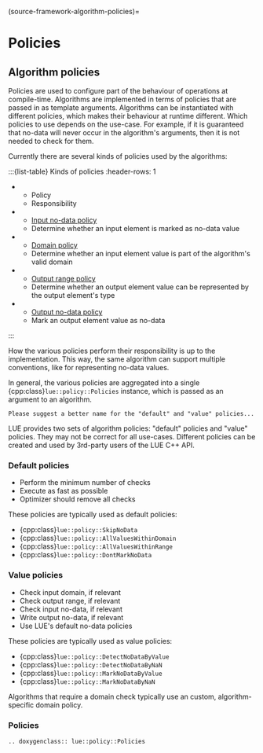 (source-framework-algorithm-policies)=

# Policies


## Algorithm policies

Policies are used to configure part of the behaviour of operations at compile-time. Algorithms are implemented
in terms of policies that are passed in as template arguments. Algorithms can be instantiated with different
policies, which makes their behaviour at runtime different. Which policies to use depends on the use-case. For
example, if it is guaranteed that no-data will never occur in the algorithm's arguments, then it is not
needed to check for them.

Currently there are several kinds of policies used by the algorithms:

:::{list-table} Kinds of policies
:header-rows: 1

*   - Policy
    - Responsibility
*   - [Input no-data policy](#source-framework-algorithm-policy-input-no-data)
    - Determine whether an input element is marked as no-data value
*   - [Domain policy](#source-framework-algorithm-policy-domain)
    - Determine whether an input element value is part of the algorithm's valid domain
*   - [Output range policy](#source-framework-algorithm-policy-range)
    - Determine whether an output element value can be represented by the output element's type
*   - [Output no-data policy](#source-framework-algorithm-policy-output-no-data)
    - Mark an output element value as no-data

:::

How the various policies perform their responsibility is up to the implementation. This way, the same
algorithm can support multiple conventions, like for representing no-data values.

In general, the various policies are aggregated into a single {cpp:class}`lue::policy::Policies` instance,
which is passed as an argument to an algorithm.

```{margin}
Please suggest a better name for the "default" and "value" policies...
```

LUE provides two sets of algorithm policies: "default" policies and "value" policies. They may not be correct
for all use-cases. Different policies can be created and used by 3rd-party users of the LUE C++ API.


### Default policies

- Perform the minimum number of checks
- Execute as fast as possible
- Optimizer should remove all checks

These policies are typically used as default policies:

- {cpp:class}`lue::policy::SkipNoData`
- {cpp:class}`lue::policy::AllValuesWithinDomain`
- {cpp:class}`lue::policy::AllValuesWithinRange`
- {cpp:class}`lue::policy::DontMarkNoData`


### Value policies

- Check input domain, if relevant
- Check output range, if relevant
- Check input no-data, if relevant
- Write output no-data, if relevant
- Use LUE's default no-data policies

These policies are typically used as value policies:

- {cpp:class}`lue::policy::DetectNoDataByValue`
- {cpp:class}`lue::policy::DetectNoDataByNaN`
- {cpp:class}`lue::policy::MarkNoDataByValue`
- {cpp:class}`lue::policy::MarkNoDataByNaN`

Algorithms that require a domain check typically use an custom, algorithm-specific domain policy.


### Policies

```{eval-rst}
.. doxygenclass:: lue::policy::Policies
```
